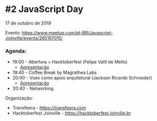 # #2 JavaScript Day

17 de outubro de 2019

Evento: https://www.meetup.com/pt-BR/Javascript-Joinville/events/265197015/

### Agenda:
- 19:00 - Abertura + Hacktoberfest (Felipe Valtl de Mello)
  - [Apresentação](Hacktoberfest%202019.pdf)
- 19:40 - Coffee Break by Magrathea Labs
- 20:00 - Vuex como apoio arquitetural (Jackson Ricardo Schroeder)
  - [Apresentação](Vuex%20como%20apoio%20arquitetural.pdf)
- 20:40 - Networking

Organização:
- Transfeera - https://transfeera.com
- Hacktoberfest Joinville - https://hacktoberfest.joinville.br
